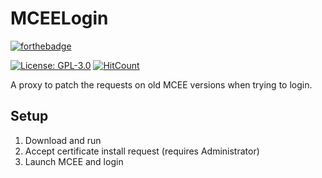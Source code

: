 # MCEELogin
[![forthebadge](https://forthebadge.com/images/badges/made-with-c-sharp.svg)](https://forthebadge.com)

[![License: GPL-3.0](https://img.shields.io/github/license/rtm516/MCEELogin)](LICENSE)
[![HitCount](https://hits.dwyl.com/rtm516/MCEELogin.svg?style=flat)](http://hits.dwyl.com/rtm516/MCEELogin)

A proxy to patch the requests on old MCEE versions when trying to login.

## Setup
1. Download and run
2. Accept certificate install request (requires Administrator)
3. Launch MCEE and login
